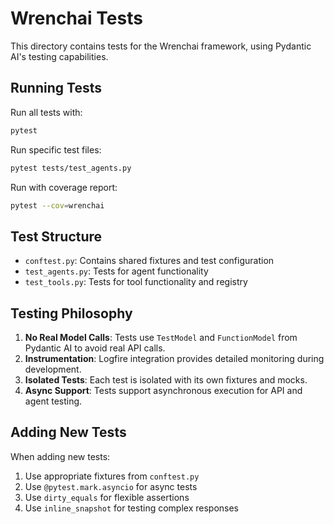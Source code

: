 # Wrenchai Tests

This directory contains tests for the Wrenchai framework, using Pydantic AI's testing capabilities.

## Running Tests

Run all tests with:

```bash
pytest
```

Run specific test files:

```bash
pytest tests/test_agents.py
```

Run with coverage report:

```bash
pytest --cov=wrenchai
```

## Test Structure

- `conftest.py`: Contains shared fixtures and test configuration
- `test_agents.py`: Tests for agent functionality
- `test_tools.py`: Tests for tool functionality and registry

## Testing Philosophy

1. **No Real Model Calls**: Tests use `TestModel` and `FunctionModel` from Pydantic AI to avoid real API calls.
2. **Instrumentation**: Logfire integration provides detailed monitoring during development.
3. **Isolated Tests**: Each test is isolated with its own fixtures and mocks.
4. **Async Support**: Tests support asynchronous execution for API and agent testing.

## Adding New Tests

When adding new tests:

1. Use appropriate fixtures from `conftest.py`
2. Use `@pytest.mark.asyncio` for async tests
3. Use `dirty_equals` for flexible assertions
4. Use `inline_snapshot` for testing complex responses